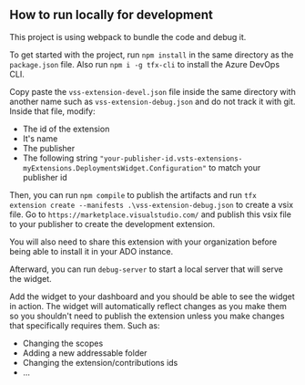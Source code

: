 ## How to run locally for development

This project is using webpack to bundle the code and debug it.

To get started with the project, run `npm install` in the same directory as the `package.json` file. Also run `npm i -g tfx-cli` to install the Azure DevOps CLI.

Copy paste the `vss-extension-devel.json` file inside the same directory with another name such as `vss-extension-debug.json` and do not track it with git. Inside that file, modify:

- The id of the extension
- It's name
- The publisher
- The following string `"your-publisher-id.vsts-extensions-myExtensions.DeploymentsWidget.Configuration"` to match your publisher id

Then, you can run `npm compile` to publish the artifacts and run `tfx extension create --manifests .\vss-extension-debug.json` to create a vsix file. 
Go to `https://marketplace.visualstudio.com/` and publish this vsix file to your publisher to create the development extension.

You will also need to share this extension with your organization before being able to install it in your ADO instance.

Afterward, you can run `debug-server` to start a local server that will serve the widget.

Add the widget to your dashboard and you should be able to see the widget in action. The widget will automatically reflect changes as you make them so you shouldn't need to publish the extension unless you make changes that specifically requires them.
Such as:

- Changing the scopes
- Adding a new addressable folder
- Changing the extension/contributions ids
- ...
